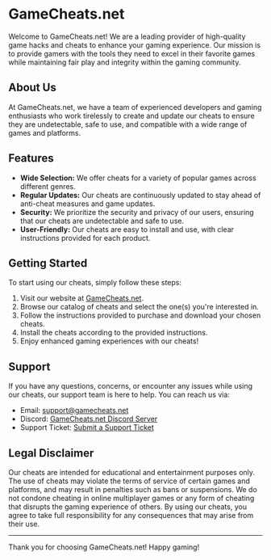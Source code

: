 # GameCheats.net

Welcome to GameCheats.net! We are a leading provider of high-quality game hacks and cheats to enhance your gaming experience. Our mission is to provide gamers with the tools they need to excel in their favorite games while maintaining fair play and integrity within the gaming community.

## About Us

At GameCheats.net, we have a team of experienced developers and gaming enthusiasts who work tirelessly to create and update our cheats to ensure they are undetectable, safe to use, and compatible with a wide range of games and platforms.

## Features

- **Wide Selection:** We offer cheats for a variety of popular games across different genres.
- **Regular Updates:** Our cheats are continuously updated to stay ahead of anti-cheat measures and game updates.
- **Security:** We prioritize the security and privacy of our users, ensuring that our cheats are undetectable and safe to use.
- **User-Friendly:** Our cheats are easy to install and use, with clear instructions provided for each product.

## Getting Started

To start using our cheats, simply follow these steps:

1. Visit our website at [GameCheats.net](https://www.gamecheats.net).
2. Browse our catalog of cheats and select the one(s) you're interested in.
3. Follow the instructions provided to purchase and download your chosen cheats.
4. Install the cheats according to the provided instructions.
5. Enjoy enhanced gaming experiences with our cheats!

## Support

If you have any questions, concerns, or encounter any issues while using our cheats, our support team is here to help. You can reach us via:

- Email: support@gamecheats.net
- Discord: [GameCheats.net Discord Server](https://discord.gg/gamecheats)
- Support Ticket: [Submit a Support Ticket](https://www.gamecheats.net/support)

## Legal Disclaimer

Our cheats are intended for educational and entertainment purposes only. The use of cheats may violate the terms of service of certain games and platforms, and may result in penalties such as bans or suspensions. We do not condone cheating in online multiplayer games or any form of cheating that disrupts the gaming experience of others. By using our cheats, you agree to take full responsibility for any consequences that may arise from their use.

---

Thank you for choosing GameCheats.net! Happy gaming!
